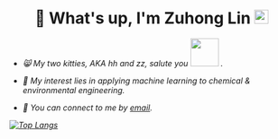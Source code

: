<div align="center">
  <h1>
    🤠 What's up, I'm Zuhong Lin 
    <img src="https://cdn.jsdelivr.net/gh/MaleWeb/picture/images/techblog/hi.gif" width="25" alt="waving hand">
  </h1>
</div>
  
- <p><em> 😸 My two kitties, AKA hh and zz, salute you <img src="https://github.com/lzhzzzzwill/lzhzzzzwill/blob/main/kitty/hhzz.png" width="50">  .

- 🧐 My interest lies in applying machine learning to chemical & environmental engineering.

- 📮 You can connect to me by [email](mailto:lzhzzzzgkbs@163.com).


[![Top Langs](https://github-readme-stats.vercel.app/api/top-langs/?username=lzhzzzzwill)](https://github.com/anuraghazra/github-readme-stats)
